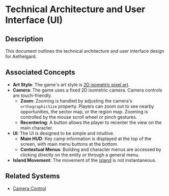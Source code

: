 # Technical Architecture and User Interface (UI)

## Description
This document outlines the technical architecture and user interface design for Aethelgard.

## Associated Concepts
- **Art Style**: The game's art style is [2D isometric pixel art](../Art/StyleGuide.md).
- **Camera**: The game uses a fixed 2D isometric camera. Camera controls are touch-friendly.
  - **Zoom**: Zooming is handled by adjusting the camera's `orthographicSize` property. Players can zoom out to see nearby opportunities, the sector map, or the region map. Zooming is controlled by the mouse scroll wheel or pinch gestures.
  - **Recentering**: A button allows the player to recenter the view on the main character.
- **UI**: The UI is designed to be simple and intuitive.
  - **Main HUD**: Key camp information is displayed at the top of the screen, with main menu buttons at the bottom.
  - **Contextual Menus**: Building and character menus are accessed by clicking directly on the entity or through a general menu.
- **Island Movement**: The movement of the [island](../../Game/Entities/Island.md) is not instantaneous.

## Related Systems
- [Camera Control](../Systems/CameraControl.md)